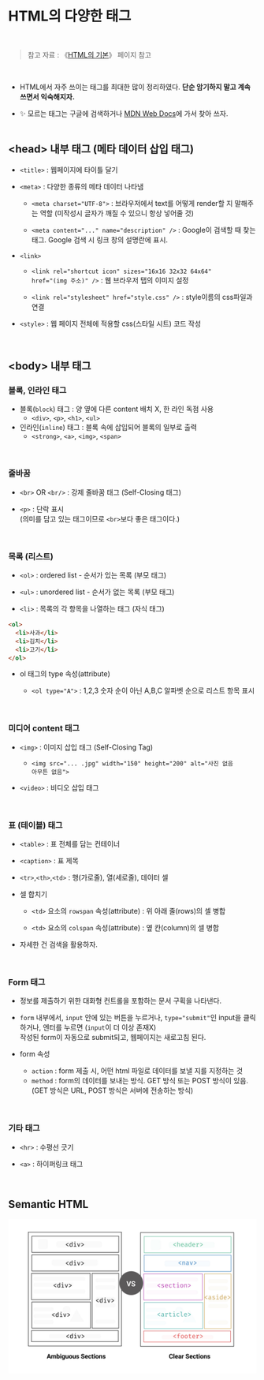 # HTML의 다양한 태그

<br/>

> 참고 자료 : 《<a href="https://github.com/SangYoonLee1231/TIL/blob/main/HTML%20%26%20CSS/html_basic_concept.md">HTML의 기본</a>》 페이지 참고

<br/>

- HTML에서 자주 쓰이는 태그를 최대한 많이 정리하였다. <strong>단순 암기하지 말고 계속 쓰면서 익숙해지자.</strong>

- ✨ 모르는 태그는 구글에 검색하거나 <a href="https://developer.mozilla.org/ko/docs/Web/HTML/Element">MDN Web Docs</a>에 가서 찾아 쓰자. <br/>
  <br/>

## \<head> 내부 태그 (메타 데이터 삽입 태그)

- <code>\<title></code> : 웹페이지에 타이틀 달기

- <code>\<meta></code> : 다양한 종류의 메타 데이터 나타냄

  - <code>\<meta charset="UTF-8"></code> : 브라우저에서 text를 어떻게 render할 지 말해주는 역할 (미작성시 글자가 깨질 수 있으니 항상 넣어줄 것)

  - <code>\<meta content="..." name="description" /></code> : Google이 검색할 때 찾는 태그. Google 검색 시 링크 창의 설명란에 표시.

- <code>\<link></code>

  - <code>\<link rel="shortcut icon" sizes="16x16 32x32 64x64" href="(img 주소)" /></code> : 웹 브라우저 탭의 이미지 설정

  - <code>\<link rel="stylesheet" href="style.css" /></code> : style이름의 css파일과 연결

- <code>\<style></code> : 웹 페이지 전체에 적용할 css(스타일 시트) 코드 작성

<br/>

## \<body> 내부 태그

### 블록, 인라인 태그

- 블록(<code>block</code>) 태그 : 양 옆에 다른 content 배치 X, 한 라인 독점 사용
  - <code>\<div></code>, <code>\<p></code>, <code>\<h1></code>, <code>\<ul></code>
- 인라인(<code>inline</code>) 태그 : 블록 속에 삽입되어 블록의 일부로 출력
  - <code>\<strong></code>, <code>\<a></code>, <code>\<img></code>, <code>\<span></code>

<br/>

### 줄바꿈

- <code>\<br></code> OR <code>\<br/></code> : 강제 줄바꿈 태그 (Self-Closing 태그)

- <code>\<p></code> : 단락 표시  
  (의미를 담고 있는 태그이므로 <code>\<br></code>보다 좋은 태그이다.)

<br/>

### 목록 (리스트)

- <code>\<ol></code> : ordered list - 순서가 있는 목록 (부모 태그)

- <code>\<ul></code> : unordered list - 순서가 없는 목록 (부모 태그)

- <code>\<li></code> : 목록의 각 항목을 나열하는 태그 (자식 태그)

```html
<ol>
  <li>사과</li>
  <li>김치</li>
  <li>고기</li>
</ol>
```

- ol 태그의 type 속성(attribute)

  - <code>\<ol type="A"></code> : 1,2,3 숫자 순이 아닌 A,B,C 알파벳 순으로 리스트 항목 표시

<br/>

### 미디어 content 태그

- <code>\<img></code> : 이미지 삽입 태그 (Self-Closing Tag)

  - <code>\<img src="... .jpg" width="150" height="200" alt="사진 없음 아무튼 없음"></code>

- <code>\<video></code> : 비디오 삽입 태그

<br/>

### 표 (테이블) 태그

- <code>\<table></code> : 표 전체를 담는 컨테이너

- <code>\<caption></code> : 표 제목

- <code>\<tr></code>,<code>\<th></code>,<code>\<td></code> : 행(가로줄), 열(세로줄), 데이터 셀

- 셀 합치기

  - <code>\<td></code> 요소의 <code>rowspan</code> 속성(attribute) : 위 아래 줄(rows)의 셀 병합

  - <code>\<td></code> 요소의 <code>colspan</code> 속성(attribute) : 옆 칸(column)의 셀 병합

- 자세한 건 검색을 활용하자.

<br/>

### Form 태그

- 정보를 제출하기 위한 대화형 컨트롤을 포함하는 문서 구획을 나타낸다.

- <code>form</code> 내부에서, <code>input</code> 안에 있는 버튼을 누르거나, <code>type="submit"</code>인 input을 클릭하거나, 엔터를 누르면 (<code>input</code>이 더 이상 존재X)  
  작성된 form이 자동으로 submit되고, 웹페이지는 새로고침 된다.

- form 속성

  - <code>action</code> : form 제출 시, 어떤 html 파일로 데이터를 보낼 지를 지정하는 것
  - <code>method</code> : form의 데이터를 보내는 방식. GET 방식 또는 POST 방식이 있음.  
    (GET 방식은 URL, POST 방식은 서버에 전송하는 방식)

<br/>

### 기타 태그

- <code>\<hr></code> : 수평선 긋기

- <code>\<a></code> : 하이퍼링크 태그

<br/>

## Semantic HTML

<img src="img/html_semantic.jpeg">
